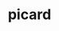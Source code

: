 ---
title: "picard"
layout: cache
categories: [package, develop]
meta: {"compilers": ["gcc@7.3.1"], "num_specs": 2, "num_specs_by_stack": {"aws-isc": 1, "aws-isc-aarch64": 1, "root": 2}, "oss": ["amzn2"], "platforms": ["linux"], "stacks": ["aws-isc", "aws-isc-aarch64", "root"], "targets": ["aarch64", "x86_64_v3"], "versions": ["3.1.1"]}
spec_details: [{"compiler": "gcc@7.3.1", "hash": "5mc2z7b5aoeqpk3c3jppauzjr6izn5ql", "os": "amzn2", "platform": "linux", "size": "-", "stacks": ["aws-isc-aarch64", "root"], "target": "aarch64", "variants": ["build_system=generic", "~parameters"], "versions": ["3.1.1"]}, {"compiler": "gcc@7.3.1", "hash": "wqftfdfc74jfwhu6ylaorou4cbx7woom", "os": "amzn2", "platform": "linux", "size": "-", "stacks": ["aws-isc", "root"], "target": "x86_64_v3", "variants": ["build_system=generic", "~parameters"], "versions": ["3.1.1"]}]
---